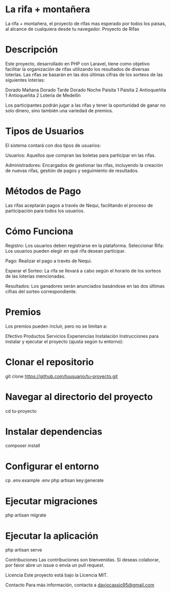 # La rifa + montañera
La rifa + montañera, el proyecto de rifas mas esperado por todos los paisas, al alcance de cualquiera desde tu navegador.
Proyecto de Rifas

# Descripción
Este proyecto, desarrollado en PHP con Laravel, tiene como objetivo facilitar la organización de rifas utilizando los resultados de diversas loterías. Las rifas se basarán en las dos últimas cifras de los sorteos de las siguientes loterías:

Dorado Mañana
Dorado Tarde
Dorado Noche
Paisita 1
Paisita 2
Antioqueñita 1
Antioqueñita 2
Lotería de Medellín

Los participantes podrán jugar a las rifas y tener la oportunidad de ganar no solo dinero, sino también una variedad de premios.

# Tipos de Usuarios
El sistema contará con dos tipos de usuarios:

Usuarios: Aquellos que compran las boletas para participar en las rifas.

Administradores: Encargados de gestionar las rifas, incluyendo la creación de nuevas rifas, gestión de pagos y seguimiento de resultados.

# Métodos de Pago
Las rifas aceptarán pagos a través de Nequi, facilitando el proceso de participación para todos los usuarios.

# Cómo Funciona
Registro: Los usuarios deben registrarse en la plataforma.
Seleccionar Rifa: Los usuarios pueden elegir en qué rifa desean participar.

Pago: Realizar el pago a través de Nequi.

Esperar el Sorteo: La rifa se llevará a cabo según el horario de los sorteos de las loterías mencionadas.

Resultados: Los ganadores serán anunciados basándose en las dos últimas cifras del sorteo correspondiente.

# Premios
Los premios pueden incluir, pero no se limitan a:

Efectivo
Productos
Servicios
Experiencias
Instalación
Instrucciones para instalar y ejecutar el proyecto (ajusta según tu entorno):

# Clonar el repositorio
git clone https://github.com/tuusuario/tu-proyecto.git

# Navegar al directorio del proyecto
cd tu-proyecto

# Instalar dependencias
composer install

# Configurar el entorno
cp .env.example .env
php artisan key:generate

# Ejecutar migraciones
php artisan migrate

# Ejecutar la aplicación
php artisan serve

Contribuciones
Las contribuciones son bienvenidas. Si deseas colaborar, por favor abre un issue o envía un pull request.

Licencia
Este proyecto está bajo la Licencia MIT.

Contacto
Para más información, contacta a daviocassio95@gmail.com 

